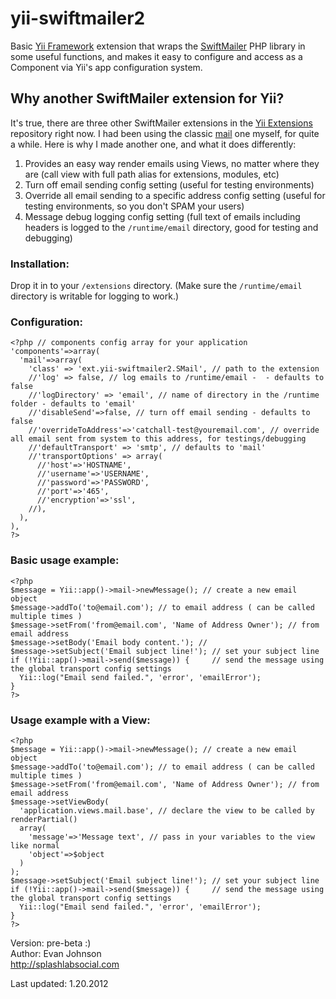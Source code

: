 # yii-swiftmailer2

Basic [Yii Framework](http://www.yiiframework.com/) extension that wraps the [SwiftMailer](http://swiftmailer.org/) PHP library in some useful functions, and makes it easy to configure and access as a Component via Yii's app configuration system.

## Why another SwiftMailer extension for Yii?

It's true, there are three other SwiftMailer extensions in the [Yii Extensions](http://www.yiiframework.com/extensions/?category=9) repository right now. I had been using the classic [mail](http://www.yiiframework.com/extension/mail/) one myself, for quite a while. Here is why I made another one, and what it does differently:

 1. Provides an easy way render emails using Views, no matter where they are (call view with full path alias for extensions, modules, etc)
 2. Turn off email sending config setting (useful for testing environments)
 3. Override all email sending to a specific address config setting (useful for testing environments, so you don't SPAM your users)
 4. Message debug logging config setting (full text of emails including headers is logged to the `/runtime/email` directory, good for testing and debugging)

### Installation:

Drop it in to your `/extensions` directory.
(Make sure the `/runtime/email` directory is writable for logging to work.)
 
### Configuration:

    <?php // components config array for your application
    'components'=>array(
      'mail'=>array(
        'class' => 'ext.yii-swiftmailer2.SMail', // path to the extension
        //'log' => false, // log emails to /runtime/email -  - defaults to false
	    //'logDirectory' => 'email', // name of directory in the /runtime folder - defaults to 'email'
        //'disableSend'=>false, // turn off email sending - defaults to false
	    //'overrideToAddress'=>'catchall-test@youremail.com', // override all email sent from system to this address, for testings/debugging
        //'defaultTransport' => 'smtp', // defaults to 'mail'
        //'transportOptions' => array(
          //'host'=>'HOSTNAME',
          //'username'=>'USERNAME',
          //'password'=>'PASSWORD',
          //'port'=>'465',
          //'encryption'=>'ssl',
        //),
      ),
	),
    ?>
 
### Basic usage example:

    <?php 
    $message = Yii::app()->mail->newMessage(); // create a new email object
    $message->addTo('to@email.com'); // to email address ( can be called multiple times )
    $message->setFrom('from@email.com', 'Name of Address Owner'); // from email address
    $message->setBody('Email body content.'); // 
    $message->setSubject('Email subject line!'); // set your subject line
    if (!Yii::app()->mail->send($message)) {     // send the message using the global transport config settings
      Yii::log("Email send failed.", 'error', 'emailError');
    }
	?>

### Usage example with a View:

    <?php 
    $message = Yii::app()->mail->newMessage(); // create a new email object
    $message->addTo('to@email.com'); // to email address ( can be called multiple times )
    $message->setFrom('from@email.com', 'Name of Address Owner'); // from email address
    $message->setViewBody(
	  'application.views.mail.base', // declare the view to be called by renderPartial()
	  array(
        'message'=>'Message text', // pass in your variables to the view like normal
        'object'=>$object
      )
	);
    $message->setSubject('Email subject line!'); // set your subject line
    if (!Yii::app()->mail->send($message)) {     // send the message using the global transport config settings
      Yii::log("Email send failed.", 'error', 'emailError');
    }
	?>


Version: pre-beta :)  
Author: Evan Johnson  
http://splashlabsocial.com  

Last updated: 1.20.2012